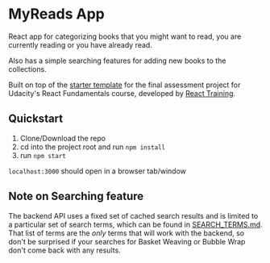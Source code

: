 # MyReads App

React app for categorizing books that you might want to read, you are currently reading or you have already read.

Also has a simple searching features for adding new books to the collections.

Built on top of the [starter template](https://github.com/udacity/reactnd-project-myreads-starter) for the final assessment project for Udacity's React Fundamentals course, developed by [React Training](https://reacttraining.com). 

## Quickstart

1. Clone/Download the repo
2. cd into the project root and run `npm install`
3. run `npm start`

`localhost:3000` should open in a browser tab/window

## Note on Searching feature

The backend API uses a fixed set of cached search results and is limited to a particular set of search terms, which can be found in [SEARCH_TERMS.md](SEARCH_TERMS.md). That list of terms are the _only_ terms that will work with the backend, so don't be surprised if your searches for Basket Weaving or Bubble Wrap don't come back with any results. 
